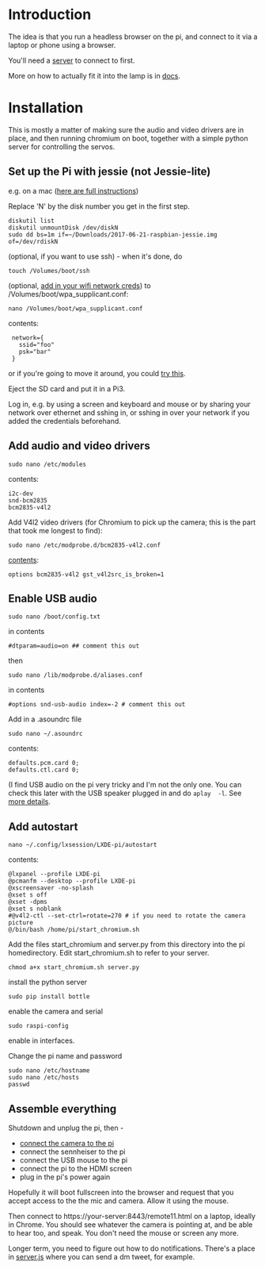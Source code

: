 # Introduction

The idea is that you run a headless browser on the pi, and connect to it 
via a laptop or phone using a browser. 

You'll need a [server](/server) to connect to first.

More on how to actually fit it into the lamp is in [docs](docs/).

# Installation

This is mostly a matter of making sure the audio and video drivers are 
in place, and then running chromium on boot, together with a simple 
python server for controlling the servos.

## Set up the Pi with jessie (not Jessie-lite)

e.g. on a mac ([here are full instructions](https://www.raspberrypi.org/documentation/installation/installing-images/))

Replace 'N' by the disk number you get in the first step.

    diskutil list
    diskutil unmountDisk /dev/diskN
    sudo dd bs=1m if=~/Downloads/2017-06-21-raspbian-jessie.img of=/dev/rdiskN

(optional, if you want to use ssh) - when it's done, do

    touch /Volumes/boot/ssh

(optional, [add in your wifi network creds](https://www.raspberrypi.org/blog/page/2/?fish#another-update-raspbian)) to /Volumes/boot/wpa_supplicant.conf:

    nano /Volumes/boot/wpa_supplicant.conf

contents:

     network={
       ssid="foo"
       psk="bar"
     }

or if you're going to move it around, you could [try this](https://planb.nicecupoftea.org/2015/12/04/raspberry-pi-create-an-access-point-for-easily-getting-limited-input-devices-on-wifi-chromecast-style/).

Eject the SD card and put it in a Pi3.

Log in, e.g. by using a screen and keyboard and mouse or by sharing your 
network over ethernet and sshing in, or sshing in over your network if 
you added the credentials beforehand.

## Add audio and video drivers

    sudo nano /etc/modules

contents:

    i2c-dev
    snd-bcm2835
    bcm2835-v4l2

Add V4l2 video drivers (for Chromium to pick up the camera; this is the 
part that took me longest to find):

    sudo nano /etc/modprobe.d/bcm2835-v4l2.conf

[contents](https://stackoverflow.com/questions/25941171/how-to-get-gstreamer1-0-working-with-v4l2-raspicam-driver):

    options bcm2835-v4l2 gst_v4l2src_is_broken=1

## Enable USB audio

    sudo nano /boot/config.txt 

in contents

    #dtparam=audio=on ## comment this out

then

    sudo nano /lib/modprobe.d/aliases.conf

in contents

    #options snd-usb-audio index=-2 # comment this out

Add in a .asoundrc file

    sudo nano ~/.asoundrc

contents:

    defaults.pcm.card 0;
    defaults.ctl.card 0;

(I find USB audio on the pi very tricky and I'm not the only one. You 
can check this later with the USB speaker plugged in and do ```aplay 
-l```. See [more details](http://raspberrypi.stackexchange.com/questions/39928/unable-to-set-default-input-and-output-audio-device-on-raspberry-jessie).

## Add autostart

    nano ~/.config/lxsession/LXDE-pi/autostart

contents:

    @lxpanel --profile LXDE-pi
    @pcmanfm --desktop --profile LXDE-pi
    @xscreensaver -no-splash
    @xset s off
    @xset -dpms
    @xset s noblank
    #@v4l2-ctl --set-ctrl=rotate=270 # if you need to rotate the camera picture
    @/bin/bash /home/pi/start_chromium.sh

Add the files start_chromium and server.py from this directory into the pi homedirectory. Edit start_chromium.sh to refer to your server.

    chmod a+x start_chromium.sh server.py

install the python server

    sudo pip install bottle

enable the camera and serial

    sudo raspi-config

enable in interfaces.

Change the pi name and password

    sudo nano /etc/hostname
    sudo nano /etc/hosts
    passwd

## Assemble everything

Shutdown and unplug the pi, then - 

 * [connect the camera to the pi](https://www.raspberrypi.org/documentation/usage/camera/README.md)
 * connect the sennheiser to the pi
 * connect the USB mouse to the pi
 * connect the pi to the HDMI screen
 * plug in the pi's power again

Hopefully it will boot fullscreen into the browser and request that you 
accept access to the the mic and camera. Allow it using the mouse.

Then connect to https://your-server:8443/remote11.html on a laptop, 
ideally in Chrome. You should see whatever the camera is pointing at, 
and be able to hear too, and speak. You don't need the mouse or screen any more.

Longer term, you need to figure out how to do notifications. There's a 
place in [server.js](/../server/server.js) where you can send a dm tweet, 
for example.

